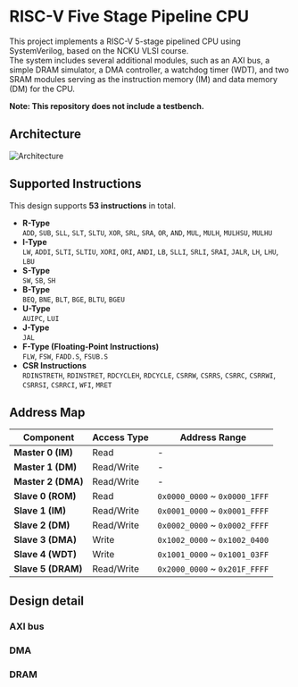 # RISC-V Five Stage Pipeline CPU
This project implements a RISC-V 5-stage pipelined CPU using SystemVerilog, based on the NCKU VLSI course.  
The system includes several additional modules, such as an AXI bus, a simple DRAM simulator, a DMA controller, a watchdog timer (WDT), and two SRAM modules serving as the instruction memory (IM) and data memory (DM) for the CPU.    
  
**Note: This repository does not include a testbench.**

## Architecture
![Architecture](https://github.com/user-attachments/assets/acb2b2f5-f335-419f-b0d8-14d910ac0b71)
## Supported Instructions  
This design supports **53 instructions** in total.  
- **R-Type**  
`ADD`, `SUB`, `SLL`, `SLT`, `SLTU`, `XOR`, `SRL`, `SRA`, `OR`, `AND`, `MUL`, `MULH`, `MULHSU`, `MULHU`  
- **I-Type**  
`LW`, `ADDI`, `SLTI`, `SLTIU`, `XORI`, `ORI`, `ANDI`, `LB`, `SLLI`, `SRLI`, `SRAI`, `JALR`, `LH`, `LHU`, `LBU`  
- **S-Type**  
`SW`, `SB`, `SH`  
- **B-Type**  
`BEQ`, `BNE`, `BLT`, `BGE`, `BLTU`, `BGEU`  
- **U-Type**  
`AUIPC`, `LUI`  
- **J-Type**  
`JAL`  
- **F-Type (Floating-Point Instructions)**  
`FLW`, `FSW`, `FADD.S`, `FSUB.S`  
- **CSR Instructions**  
`RDINSTRETH`, `RDINSTRET`, `RDCYCLEH`, `RDCYCLE`, `CSRRW`, `CSRRS`, `CSRRC`, `CSRRWI`, `CSRRSI`, `CSRRCI`, `WFI`, `MRET`
## Address Map  
| Component       | Access Type   | Address Range                     |
|-----------------|---------------|-----------------------------------|
| **Master 0 (IM)**  | Read       | -                                 |
| **Master 1 (DM)**  | Read/Write | -                                 |
| **Master 2 (DMA)** | Read/Write | -                                 |
| **Slave 0 (ROM)**  | Read       | `0x0000_0000` ~ `0x0000_1FFF`     |
| **Slave 1 (IM)**   | Read/Write | `0x0001_0000` ~ `0x0001_FFFF`     |
| **Slave 2 (DM)**   | Read/Write | `0x0002_0000` ~ `0x0002_FFFF`     |
| **Slave 3 (DMA)**  | Write      | `0x1002_0000` ~ `0x1002_0400`     |
| **Slave 4 (WDT)**  | Write      | `0x1001_0000` ~ `0x1001_03FF`     |
| **Slave 5 (DRAM)** | Read/Write | `0x2000_0000` ~ `0x201F_FFFF`     |

## Design detail
### AXI bus

### DMA

### DRAM



